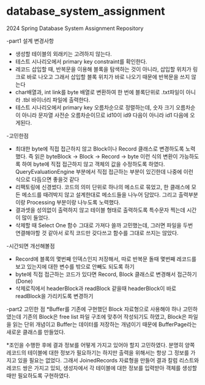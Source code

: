 # database_system_assignment
2024 Spring Database System Assignment Repository

-part1 설계 변경사항
* 생성할 테이블의 외래키는 고려하지 않는다.
* 테스트 시나리오에서 primary key constraint를 확인한다.
* 레코드 삽입할 때, 반복문을 이용해 블록을 탐색하는 것이 아니라, 삽입할 위치가 링크로 바로 나오고 그래서 삽입할 블록 위치가 바로 나오기 때문에 반복문을 쓰지 않는다
* char배열과, int link를 byte 배열로 변환하여 한 번에 블록단위로 .txt파일이 아니라 .tbl 바이너리 파일에 출력한다.
* 테스트 시나리오에서 primary key 오름차순으로 정렬하는데, 숫자 크기 오름차순이 아니라 문자열 사전순 오름차순이므로 id10이 id9 다음이 아니라 id1 다음에 오게된다.

-고민한점
* 최대한 byte에 직접 접근하지 않고 Block이나 Record 클래스로 변경하도록 노력했다. 즉 읽은 byteBlock -> Block -> Record -> byte 이런 식의 변환이 가능하도록 하여 byte에 직접 접근하지 않고 객체의 값을 수정하도록 하였다. QueryEvaluationEngine 부분에서 직접 접근하는 부분이 있긴한데 나중에 이런 식으로 다듬으면 좋을것 같다
* 리팩토링에 신경썼다. 코드의 의미 단위로 하나의 메소드로 묶었고, 한 클래스에 모든 메소드를 때려박지 않고 설계한대로 메소드들을 나누어 담았다. 그리고 출력부분이랑 Processing 부분이랑 나누도록 노력했다.
* 결과셋을 성의없이 출력하지 않고 테이블 형태로 출력하도록 특수문자 찍는데 시간이 많이 들었다.
* 삭제할 때 Select One 함수 그대로 가져다 쓸까 고민했는데, 그러면 파일을 두번 연결해야할 것 같아서 로직 코드만 갖다쓰고 함수를 그대로 쓰지는 않았다.

-시간되면 개선해볼점
* Record에 블록의 몇번째 인덱스인지 저장해서, 따로 반복문 돌때 몇번째 레코드를 보고 있는지에 대한 변수를 밖으로 안빼도 되도록 하기
* byte에 직접 접근하는 코드가 있다면 Record, Block 클래스로 변경해서 접근하기(Done)
* 삭제로직에서 headerBlock과 readBlock 같을때 headerBlock이 바로 readBlock을 가리키도록 변경하기


-part2 고민한 점
*Buffer를 기존에 구현했던 Block 자료형으로 사용해야 하나 고민하였는데 기존의 Block은 free list 파일 구조에 맞추어 작성되기도 하였고, Block은 파일을 읽는 단위 개념이고 Buffer는 데이터를 저장하는 개념이기 때문에 BufferPage라는 새로운 클래스를 만들었다. 

*조인을 수행한 후에 결과 정보를 어떻게 가지고 있어야 할지 고민하였다. 분명히 양쪽 레코드의 테이블에 대한 정보가 필요하기는 하지만 출력을 위해서는 항상 그 정보를 가지고 있을 필요는 없었다. 그래서 JoinedRecords 자료형을 만들어 결과 칼럼 리스트와 레코드 쌍은 가지고 있되, 생성자에서 각 테이블에 대한 정보를 입력받아 객체를 생성할 때만 필요하도록 구현하였다. 
